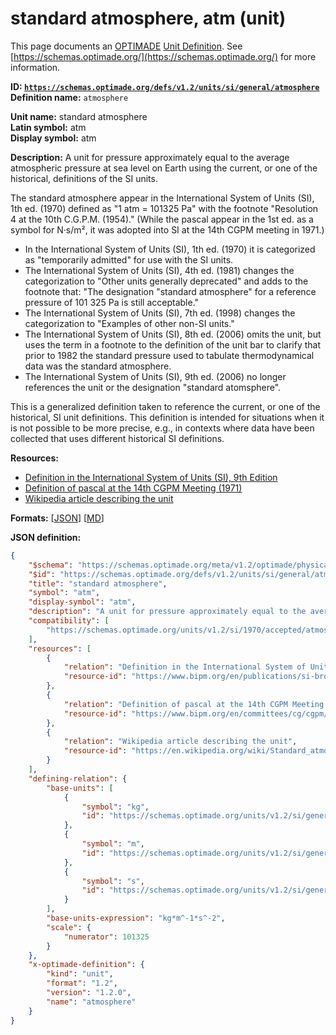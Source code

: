 # standard atmosphere, atm (unit)

This page documents an [OPTIMADE](https://www.optimade.org/) [Unit Definition](https://schemas.optimade.org/#definitions). See [https://schemas.optimade.org/](https://schemas.optimade.org/) for more information.

**ID: [`https://schemas.optimade.org/defs/v1.2/units/si/general/atmosphere`](https://schemas.optimade.org/defs/v1.2/units/si/general/atmosphere.md)**  
**Definition name:** `atmosphere`

**Unit name:** standard atmosphere  
**Latin symbol:** atm  
**Display symbol:** atm  
  
**Description:** A unit for pressure approximately equal to the average atmospheric pressure at sea level on Earth using the current, or one of the historical, definitions of the SI units.

The standard atmosphere appear in the International System of Units (SI), 1th ed. (1970) defined as "1 atm = 101325 Pa" with the footnote "Resolution 4 at the 10th C.G.P.M. (1954)."
(While the pascal appear in the 1st ed. as a symbol for N·s/m², it was adopted into SI at the 14th CGPM meeting in 1971.)

- In the International System of Units (SI), 1th ed. (1970) it is categorized as "temporarily admitted" for use with the SI units.
- The International System of Units (SI), 4th ed. (1981) changes the categorization to "Other units generally deprecated" and adds to the footnote that: "The designation "standard atmosphere" for a reference pressure of 101 325 Pa is still acceptable."
- The International System of Units (SI), 7th ed. (1998) changes the categorization to "Examples of other non-SI units."
- The International System of Units (SI), 8th ed. (2006) omits the unit, but uses the term in a footnote to the definition of the unit bar to clarify that prior to 1982 the standard pressure used to tabulate thermodynamical data was the standard atmosphere.
- The International System of Units (SI), 9th ed. (2006) no longer references the unit or the designation "standard atomsphere".

This is a generalized definition taken to reference the current, or one of the historical, SI unit definitions.
This definition is intended for situations when it is not possible to be more precise, e.g., in contexts where data have been collected that uses different historical SI definitions.

**Resources:**

- [Definition in the International System of Units (SI), 9th Edition](https://www.bipm.org/en/publications/si-brochure)
- [Definition of pascal at the 14th CGPM Meeting (1971)](https://www.bipm.org/en/committees/cg/cgpm/14-1971)
- [Wikipedia article describing the unit](https://en.wikipedia.org/wiki/Standard_atmosphere_(unit))


**Formats:** [[JSON](atmosphere.json)] [[MD](atmosphere.md)]

**JSON definition:**

``` json
{
    "$schema": "https://schemas.optimade.org/meta/v1.2/optimade/physical_unit_definition.md",
    "$id": "https://schemas.optimade.org/defs/v1.2/units/si/general/atmosphere",
    "title": "standard atmosphere",
    "symbol": "atm",
    "display-symbol": "atm",
    "description": "A unit for pressure approximately equal to the average atmospheric pressure at sea level on Earth using the current, or one of the historical, definitions of the SI units.\n\nThe standard atmosphere appear in the International System of Units (SI), 1th ed. (1970) defined as \"1 atm = 101325 Pa\" with the footnote \"Resolution 4 at the 10th C.G.P.M. (1954).\"\n(While the pascal appear in the 1st ed. as a symbol for N\u00b7s/m\u00b2, it was adopted into SI at the 14th CGPM meeting in 1971.)\n\n- In the International System of Units (SI), 1th ed. (1970) it is categorized as \"temporarily admitted\" for use with the SI units.\n- The International System of Units (SI), 4th ed. (1981) changes the categorization to \"Other units generally deprecated\" and adds to the footnote that: \"The designation \"standard atmosphere\" for a reference pressure of 101 325 Pa is still acceptable.\"\n- The International System of Units (SI), 7th ed. (1998) changes the categorization to \"Examples of other non-SI units.\"\n- The International System of Units (SI), 8th ed. (2006) omits the unit, but uses the term in a footnote to the definition of the unit bar to clarify that prior to 1982 the standard pressure used to tabulate thermodynamical data was the standard atmosphere.\n- The International System of Units (SI), 9th ed. (2006) no longer references the unit or the designation \"standard atomsphere\".\n\nThis is a generalized definition taken to reference the current, or one of the historical, SI unit definitions.\nThis definition is intended for situations when it is not possible to be more precise, e.g., in contexts where data have been collected that uses different historical SI definitions.",
    "compatibility": [
        "https://schemas.optimade.org/units/v1.2/si/1970/accepted/atmosphere"
    ],
    "resources": [
        {
            "relation": "Definition in the International System of Units (SI), 9th Edition",
            "resource-id": "https://www.bipm.org/en/publications/si-brochure"
        },
        {
            "relation": "Definition of pascal at the 14th CGPM Meeting (1971)",
            "resource-id": "https://www.bipm.org/en/committees/cg/cgpm/14-1971"
        },
        {
            "relation": "Wikipedia article describing the unit",
            "resource-id": "https://en.wikipedia.org/wiki/Standard_atmosphere_(unit)"
        }
    ],
    "defining-relation": {
        "base-units": [
            {
                "symbol": "kg",
                "id": "https://schemas.optimade.org/units/v1.2/si/general/kilogram"
            },
            {
                "symbol": "m",
                "id": "https://schemas.optimade.org/units/v1.2/si/general/metre"
            },
            {
                "symbol": "s",
                "id": "https://schemas.optimade.org/units/v1.2/si/general/second"
            }
        ],
        "base-units-expression": "kg*m^-1*s^-2",
        "scale": {
            "numerator": 101325
        }
    },
    "x-optimade-definition": {
        "kind": "unit",
        "format": "1.2",
        "version": "1.2.0",
        "name": "atmosphere"
    }
}
```